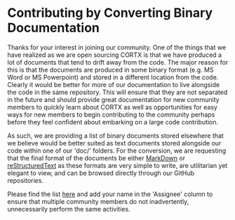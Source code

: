 # Contributing by Converting Binary Documentation

Thanks for your interest in joining our community.  One of the things that we have realized as we are open sourcing CORTX is that
we have produced a lot of documents that tend to drift away from the code.  The major reason for this is that the documents are produced
in some binary format (e.g. MS Word or MS Powerpoint) and stored in a different location from the code.  Clearly it would be better for
more of our documentation to live alongside the code in the same repository.  This will ensure that they are not separated in the future
and should provide great documentation for new community members to quickly learn about CORTX as well as opportunities for easy ways for
new members to begin contributing to the community perhaps before they feel confident about embarking on a large code contribution.

As such, we are providing a list of binary documents stored elsewhere that we believe would be better suited as text documents stored
alongside our code within one of our 'doc/' folders.  For the conversion, we are requesting that the final format of the documents be
either [MarkDown](https://www.markdownguide.org/) or [reStructuredText](https://docutils.sourceforge.io/rst.html) as these formats are
very simple to write, are utilitarian yet elegant to view, and can be browsed directly through our GitHub repositories.

Please find the list [here](https://seagatetechnology.sharepoint.com/:x:/s/cortx-innersource/EWhpumcTSsBNj5khvGPigU8BXQuzlWEutAvxa80u2bNrGw?e=8A2BKh) and add your name in the 'Assignee' column to ensure that multiple community members do not inadvertently,
unnecessarily perform the same activities.

